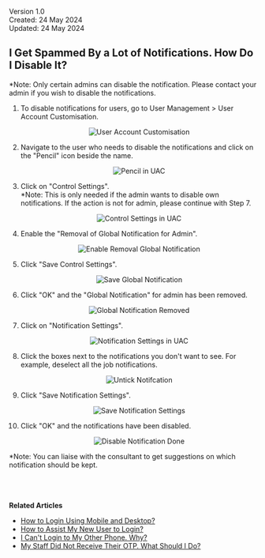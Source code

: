 Version 1.0<br>
Created: 24 May 2024<br>
Updated: 24 May 2024<br>
## I Get Spammed By a Lot of Notifications. How Do I Disable It?

*Note: Only certain admins can disable the notification. Please contact your admin if you wish to disable the notifications.<br>

  1. To disable notifications for users, go to User Management > User Account Customisation.<br>

     <p align="center">
       <img src="img/User_Account_Customisation.png" alt="User Account Customisation">
     </p>
  
  2. Navigate to the user who needs to disable the notifications and click on the "Pencil" icon beside the name.<br>

     <p align="center">
       <img src="img/Pencil_in_UAC.png" alt="Pencil in UAC">
     </p>

  3. Click on "Control Settings".<br>
     *Note: This is only needed if the admin wants to disable own notifications. If the action is not for admin, please continue with Step 7.<br>

     <p align="center">
       <img src="img/Control_Settings_in_UAC.png" alt="Control Settings in UAC">
     </p>

  4. Enable the "Removal of Global Notification for Admin".<br>

     <p align="center">
       <img src="img/Enable_Removal_Global_Notification.png" alt="Enable Removal Global Notification">
     </p>

  5. Click "Save Control Settings".<br>

     <p align="center">
       <img src="img/Save_Global_Notification.png" alt="Save Global Notification">
     </p>

  6. Click "OK" and the "Global Notification" for admin has been removed.<br>

     <p align="center">
       <img src="img/Global_Notification_Removed.png" alt="Global Notification Removed">
     </p>

  7. Click on "Notification Settings".<br>

     <p align="center">
       <img src="img/Notification_Settings_in_UAC.png" alt="Notification Settings in UAC">
     </p>

  8. Click the boxes next to the notifications you don't want to see. For example, deselect all the job notifications.<br>

     <p align="center">
       <img src="img/Untick_Notification.png" alt="Untick Notifcation">
     </p>

  9. Click "Save Notification Settings".<br>

     <p align="center">
       <img src="img/Save_Notification_Settings.png" alt="Save Notification Settings">
     </p>

  10. Click "OK" and the notifications have been disabled.<br>

      <p align="center">
        <img src="img/Disable_Notification_Done.png" alt="Disable Notification Done">
      </p>

  *Note: You can liaise with the consultant to get suggestions on which notification should be kept.<br>
<br><br><br>

**Related Articles**<br>
- [How to Login Using Mobile and Desktop?](Login.md)
- [How to Assist My New User to Login?](New_User_Login.md)
- [I Can't Login to My Other Phone. Why?](IMEI.md)
- [My Staff Did Not Receive Their OTP. What Should I Do?](Not_Receiving_OTP.md)
